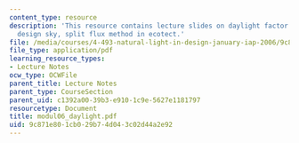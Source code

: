```yaml
---
content_type: resource
description: 'This resource contains lecture slides on daylight factor simulation:
  design sky, split flux method in ecotect.'
file: /media/courses/4-493-natural-light-in-design-january-iap-2006/9c871e801cb029b74d043c02d44a2e92_modul06_daylight.pdf
file_type: application/pdf
learning_resource_types:
- Lecture Notes
ocw_type: OCWFile
parent_title: Lecture Notes
parent_type: CourseSection
parent_uid: c1392a00-39b3-e910-1c9e-5627e1181797
resourcetype: Document
title: modul06_daylight.pdf
uid: 9c871e80-1cb0-29b7-4d04-3c02d44a2e92
---
```

